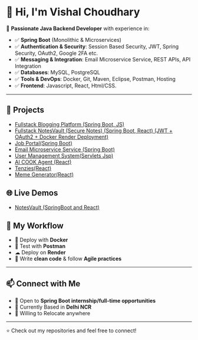 # 👋 Hi, I'm Vishal Choudhary

🎯 **Passionate Java Backend Developer** with experience in:

- ✅ **Spring Boot** (Monolithic & Microservices)
- ✅ **Authentication & Security**: Session Based Security, JWT, Spring Security, OAuth2, Google 2FA etc.
- ✅ **Messaging & Integration**: Email Microservice Service, REST APIs, API Integration
- ✅ **Databases**: MySQL, PostgreSQL
- ✅ **Tools & DevOps**: Docker, Git, Maven, Eclipse, Postman, Hosting
- ✅ **Frontend**: Javascript, React, Html/CSS.

--- 

## 🚀 Projects

- [Fullstack Blogging Platform (Spring Boot, JS)](https://github.com/vishalgit101/Blogpost-WebApp)
- [Fullstack NotesVault (Secure Notes) (Spring Boot, React) (JWT + OAuth2 + Docker Render Deployment)](https://github.com/vishalgit101/SpringSecureNotesBackend_With_Postgresql)
- [Job Portal(Spring Boot)](https://github.com/vishalgit101/Job-Portal)
- [Email Microservice Service (Spring Boot)](https://github.com/vishalgit101/Email-Service)
- [User Management System(Servlets Jsp)](https://github.com/vishalgit101/Servlet_JSP_MVC_DAO_CRUD)
- [AI COOK Agent (React)](https://github.com/vishalgit101/ReactProjects/tree/main/React5%20Claude%20Chef)
- [Tenzies(React)](https://github.com/vishalgit101/ReactProjects/tree/main/React8%20Tenzies)
- [Meme Generator(React)](https://github.com/vishalgit101/ReactProjects/tree/main/React6)

## 🌐 Live Demos
- [NotesVault (SpringBoot and React)](https://springbootnotesvault.netlify.app) 

## 🧰 My Workflow
- 🐳 Deploy with **Docker**  
- 🧪 Test with **Postman**
- ☁ Deploy on **Render** 
- 🧹 Write **clean code** & follow **Agile practices**

---

## 📫 Connect with Me
- 💼 Open to **Spring Boot internship/full-time opportunities**  
- 📍 Currently Based in **Delhi NCR**
- 🚄 Willing to Relocate anywhere 

---

⭐️ Check out my repositories and feel free to connect!
